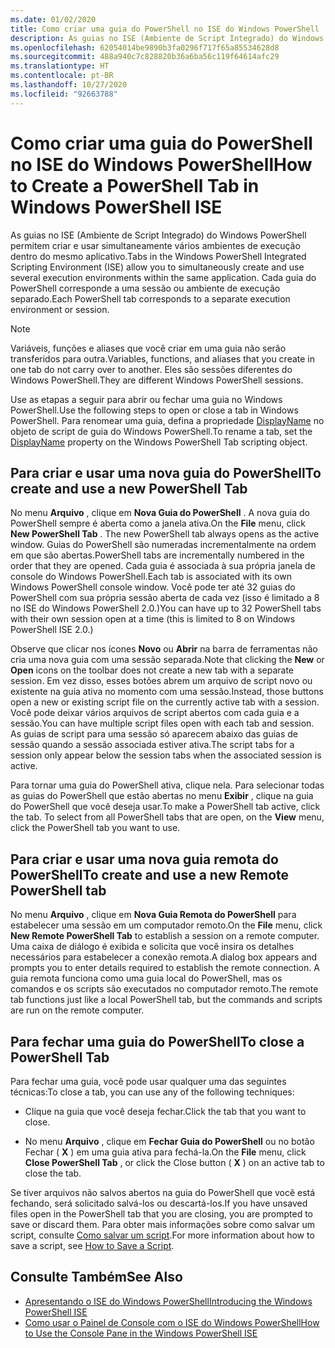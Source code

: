 ```yaml
---
ms.date: 01/02/2020
title: Como criar uma guia do PowerShell no ISE do Windows PowerShell
description: As guias no ISE (Ambiente de Script Integrado) do Windows PowerShell permitem criar e usar simultaneamente vários ambientes de execução dentro do mesmo aplicativo. Cada guia do PowerShell corresponde a uma sessão ou ambiente de execução separado.
ms.openlocfilehash: 62054014be9890b3fa0296f717f65a85534628d8
ms.sourcegitcommit: 488a940c7c828820b36a6ba56c119f64614afc29
ms.translationtype: HT
ms.contentlocale: pt-BR
ms.lasthandoff: 10/27/2020
ms.locfileid: "92663788"
---
```

# <a name="how-to-create-a-powershell-tab-in-windows-powershell-ise"></a><span data-ttu-id="84240-104">Como criar uma guia do PowerShell no ISE do Windows PowerShell</span><span class="sxs-lookup"><span data-stu-id="84240-104">How to Create a PowerShell Tab in Windows PowerShell ISE</span></span>

<span data-ttu-id="84240-105">As guias no ISE (Ambiente de Script Integrado) do Windows PowerShell permitem criar e usar simultaneamente vários ambientes de execução dentro do mesmo aplicativo.</span><span class="sxs-lookup"><span data-stu-id="84240-105">Tabs in the Windows PowerShell Integrated Scripting Environment (ISE) allow you to simultaneously create and use several execution environments within the same application.</span></span> <span data-ttu-id="84240-106">Cada guia do PowerShell corresponde a uma sessão ou ambiente de execução separado.</span><span class="sxs-lookup"><span data-stu-id="84240-106">Each PowerShell tab corresponds to a separate execution environment or session.</span></span>

> [!NOTE]
> <span data-ttu-id="84240-107">Variáveis, funções e aliases que você criar em uma guia não serão transferidos para outra.</span><span class="sxs-lookup"><span data-stu-id="84240-107">Variables, functions, and aliases that you create in one tab do not carry over to another.</span></span> <span data-ttu-id="84240-108">Eles são sessões diferentes do Windows PowerShell.</span><span class="sxs-lookup"><span data-stu-id="84240-108">They are different Windows PowerShell sessions.</span></span>

<span data-ttu-id="84240-109">Use as etapas a seguir para abrir ou fechar uma guia no Windows PowerShell.</span><span class="sxs-lookup"><span data-stu-id="84240-109">Use the following steps to open or close a tab in Windows PowerShell.</span></span> <span data-ttu-id="84240-110">Para renomear uma guia, defina a propriedade [DisplayName](object-model/The-PowerShellTab-Object.md#displayname) no objeto de script de guia do Windows PowerShell.</span><span class="sxs-lookup"><span data-stu-id="84240-110">To rename a tab, set the [DisplayName](object-model/The-PowerShellTab-Object.md#displayname) property on the Windows PowerShell Tab scripting object.</span></span>

## <a name="to-create-and-use-a-new-powershell-tab"></a><span data-ttu-id="84240-111">Para criar e usar uma nova guia do PowerShell</span><span class="sxs-lookup"><span data-stu-id="84240-111">To create and use a new PowerShell Tab</span></span>

<span data-ttu-id="84240-112">No menu **Arquivo** , clique em **Nova Guia do PowerShell** . A nova guia do PowerShell sempre é aberta como a janela ativa.</span><span class="sxs-lookup"><span data-stu-id="84240-112">On the **File** menu, click **New PowerShell Tab** . The new PowerShell tab always opens as the active window.</span></span> <span data-ttu-id="84240-113">Guias do PowerShell são numeradas incrementalmente na ordem em que são abertas.</span><span class="sxs-lookup"><span data-stu-id="84240-113">PowerShell tabs are incrementally numbered in the order that they are opened.</span></span> <span data-ttu-id="84240-114">Cada guia é associada à sua própria janela de console do Windows PowerShell.</span><span class="sxs-lookup"><span data-stu-id="84240-114">Each tab is associated with its own Windows PowerShell console window.</span></span> <span data-ttu-id="84240-115">Você pode ter até 32 guias do PowerShell com sua própria sessão aberta de cada vez (isso é limitado a 8 no ISE do Windows PowerShell 2.0.)</span><span class="sxs-lookup"><span data-stu-id="84240-115">You can have up to 32 PowerShell tabs with their own session open at a time (this is limited to 8 on Windows PowerShell ISE 2.0.)</span></span>

<span data-ttu-id="84240-116">Observe que clicar nos ícones **Novo** ou **Abrir** na barra de ferramentas não cria uma nova guia com uma sessão separada.</span><span class="sxs-lookup"><span data-stu-id="84240-116">Note that clicking the **New** or **Open** icons on the toolbar does not create a new tab with a separate session.</span></span> <span data-ttu-id="84240-117">Em vez disso, esses botões abrem um arquivo de script novo ou existente na guia ativa no momento com uma sessão.</span><span class="sxs-lookup"><span data-stu-id="84240-117">Instead, those buttons open a new or existing script file on the currently active tab with a session.</span></span> <span data-ttu-id="84240-118">Você pode deixar vários arquivos de script abertos com cada guia e a sessão.</span><span class="sxs-lookup"><span data-stu-id="84240-118">You can have multiple script files open with each tab and session.</span></span> <span data-ttu-id="84240-119">As guias de script para uma sessão só aparecem abaixo das guias de sessão quando a sessão associada estiver ativa.</span><span class="sxs-lookup"><span data-stu-id="84240-119">The script tabs for a session only appear below the session tabs when the associated session is active.</span></span>

<span data-ttu-id="84240-120">Para tornar uma guia do PowerShell ativa, clique nela. Para selecionar todas as guias do PowerShell que estão abertas no menu **Exibir** , clique na guia do PowerShell que você deseja usar.</span><span class="sxs-lookup"><span data-stu-id="84240-120">To make a PowerShell tab active, click the tab. To select from all PowerShell tabs that are open, on the **View** menu, click the PowerShell tab you want to use.</span></span>

## <a name="to-create-and-use-a-new-remote-powershell-tab"></a><span data-ttu-id="84240-121">Para criar e usar uma nova guia remota do PowerShell</span><span class="sxs-lookup"><span data-stu-id="84240-121">To create and use a new Remote PowerShell tab</span></span>

<span data-ttu-id="84240-122">No menu **Arquivo** , clique em **Nova Guia Remota do PowerShell** para estabelecer uma sessão em um computador remoto.</span><span class="sxs-lookup"><span data-stu-id="84240-122">On the **File** menu, click **New Remote PowerShell Tab** to establish a session on a remote computer.</span></span> <span data-ttu-id="84240-123">Uma caixa de diálogo é exibida e solicita que você insira os detalhes necessários para estabelecer a conexão remota.</span><span class="sxs-lookup"><span data-stu-id="84240-123">A dialog box appears and prompts you to enter details required to establish the remote connection.</span></span> <span data-ttu-id="84240-124">A guia remota funciona como uma guia local do PowerShell, mas os comandos e os scripts são executados no computador remoto.</span><span class="sxs-lookup"><span data-stu-id="84240-124">The remote tab functions just like a local PowerShell tab, but the commands and scripts are run on the remote computer.</span></span>

## <a name="to-close-a-powershell-tab"></a><span data-ttu-id="84240-125">Para fechar uma guia do PowerShell</span><span class="sxs-lookup"><span data-stu-id="84240-125">To close a PowerShell Tab</span></span>

<span data-ttu-id="84240-126">Para fechar uma guia, você pode usar qualquer uma das seguintes técnicas:</span><span class="sxs-lookup"><span data-stu-id="84240-126">To close a tab, you can use any of the following techniques:</span></span>

- <span data-ttu-id="84240-127">Clique na guia que você deseja fechar.</span><span class="sxs-lookup"><span data-stu-id="84240-127">Click the tab that you want to close.</span></span>

- <span data-ttu-id="84240-128">No menu **Arquivo** , clique em **Fechar Guia do PowerShell** ou no botão Fechar ( **X** ) em uma guia ativa para fechá-la.</span><span class="sxs-lookup"><span data-stu-id="84240-128">On the **File** menu, click **Close PowerShell Tab** , or click the Close button ( **X** ) on an active tab to close the tab.</span></span>

<span data-ttu-id="84240-129">Se tiver arquivos não salvos abertos na guia do PowerShell que você está fechando, será solicitado salvá-los ou descartá-los.</span><span class="sxs-lookup"><span data-stu-id="84240-129">If you have unsaved files open in the PowerShell tab that you are closing, you are prompted to save or discard them.</span></span> <span data-ttu-id="84240-130">Para obter mais informações sobre como salvar um script, consulte [Como salvar um script](How-to-Write-and-Run-Scripts-in-the-Windows-PowerShell-ISE.md#how-to-save-a-script).</span><span class="sxs-lookup"><span data-stu-id="84240-130">For more information about how to save a script, see [How to Save a Script](How-to-Write-and-Run-Scripts-in-the-Windows-PowerShell-ISE.md#how-to-save-a-script).</span></span>

## <a name="see-also"></a><span data-ttu-id="84240-131">Consulte Também</span><span class="sxs-lookup"><span data-stu-id="84240-131">See Also</span></span>

- [<span data-ttu-id="84240-132">Apresentando o ISE do Windows PowerShell</span><span class="sxs-lookup"><span data-stu-id="84240-132">Introducing the Windows PowerShell ISE</span></span>](Introducing-the-Windows-PowerShell-ISE.md)
- [<span data-ttu-id="84240-133">Como usar o Painel de Console com o ISE do Windows PowerShell</span><span class="sxs-lookup"><span data-stu-id="84240-133">How to Use the Console Pane in the Windows PowerShell ISE</span></span>](How-to-Use-the-Console-Pane-in-the-Windows-PowerShell-ISE.md)
